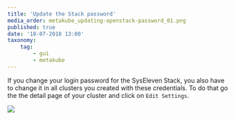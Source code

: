 ```yaml
---
title: 'Update the Stack password'
media_order: metakube_updating-openstack-password_01.png
published: true
date: '18-07-2018 13:00'
taxonomy:
    tag:
        - gui
        - metakube
---
```


If you change your login password for the SysEleven Stack, you also have to change it in all clusters you created with these credentials.
To do that go the the detail page of your cluster and click on `Edit Settings`.

![](metakube_updating-openstack-password_01.png)
